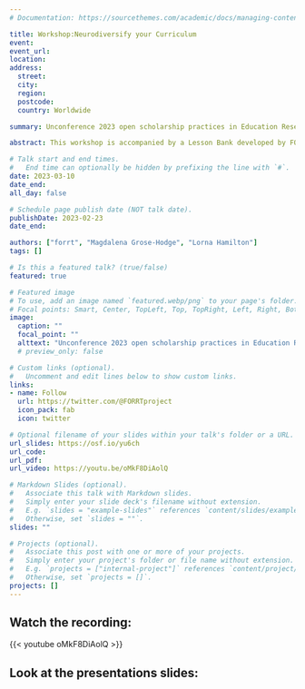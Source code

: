 ```yaml
---
# Documentation: https://sourcethemes.com/academic/docs/managing-content/

title: Workshop:Neurodiversify your Curriculum
event:
event_url: 
location: 
address:
  street:
  city: 
  region:
  postcode:
  country: Worldwide

summary: Unconference 2023 open scholarship practices in Education Research

abstract: This workshop is accompanied by a Lesson Bank developed by FORRT (Framework for Open and Reproducible Research) in order to promote Open Scholarship and Neurodiversity in academia. The materials raise awareness of some of the most recent debates relating to science and invite students engage in epistemological discussions and to reflect on the core values of Open Science.

# Talk start and end times.
#   End time can optionally be hidden by prefixing the line with `#`.
date: 2023-03-10
date_end:
all_day: false

# Schedule page publish date (NOT talk date).
publishDate: 2023-02-23
date_end: 

authors: ["forrt", "Magdalena Grose-Hodge", "Lorna Hamilton"]
tags: []

# Is this a featured talk? (true/false)
featured: true

# Featured image
# To use, add an image named `featured.webp/png` to your page's folder. 
# Focal points: Smart, Center, TopLeft, Top, TopRight, Left, Right, BottomLeft, Bottom, BottomRight.
image:
  caption: ""
  focal_point: ""
  alttext: "Unconference 2023 open scholarship practices in Education Research"
  # preview_only: false

# Custom links (optional).
#   Uncomment and edit lines below to show custom links.
links:
- name: Follow
  url: https://twitter.com/@FORRTproject
  icon_pack: fab
  icon: twitter

# Optional filename of your slides within your talk's folder or a URL.
url_slides: https://osf.io/yu6ch
url_code:
url_pdf:
url_video: https://youtu.be/oMkF8DiAolQ

# Markdown Slides (optional).
#   Associate this talk with Markdown slides.
#   Simply enter your slide deck's filename without extension.
#   E.g. `slides = "example-slides"` references `content/slides/example-slides.md`.
#   Otherwise, set `slides = ""`.
slides: ""

# Projects (optional).
#   Associate this post with one or more of your projects.
#   Simply enter your project's folder or file name without extension.
#   E.g. `projects = ["internal-project"]` references `content/project/deep-learning/index.md`.
#   Otherwise, set `projects = []`.
projects: []
---
```


## Watch the recording: 

{{< youtube oMkF8DiAolQ >}}

## Look at the presentations slides:


<style>
    .embed-responsive {
        position:relative;
        height:100%;
    }
    .embed-responsive iframe {
        position:absolute;
        height:100%;
    }
</style>
<link href="https://mfr.osf.io/static/css/mfr.css" media="all" rel="stylesheet">
<div id="mfrIframe" class="mfr mfr-file"></div>
<script src="https://mfr.osf.io/static/js/mfr.js"></script>
<script>
    function renderMfr() {
        var mfrRender = new mfr.Render("mfrIframe", "https://mfr.osf.io/render?url=https://osf.io/download/yu6ch/?direct%26mode=render");
    }
    if (window.$) {
        renderMfr();
    } else {
        var jq = document.createElement('script');
        document.head.appendChild(jq);
        jq.onload = function() {
            renderMfr();
        }
        jq.src = 'http://code.jquery.com/jquery-1.11.2.min.js';
    }
</script>